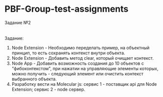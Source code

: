 # PBF-Group-test-assignments
Задание №2
<br/>
<br/>
<br/>
Задание:
1) Node Extension - Необходимо переделать пример, на объектный принцип, то есть сохранять контекст внутри объекта.
2) Node Extension - Добавить метод clear, который очищает контекст.
3) Node App - Добавить возможность создания до 10 объектов с "фибоконтекстом", при нажатии на управляющие элементы которых, можно получить - следующий элемент или очистить контекст выбранного объекта.
4) Разработку вести на Molecular js: сервис 1 - поставщик api для Node Extension; сервис 2 - node сервер.